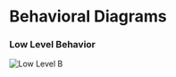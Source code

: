 # Behavioral Diagrams

### Low Level Behavior
![Low Level B](https://user-images.githubusercontent.com/101464288/161270141-1e09ae2a-acb2-487a-b706-2b9dc5a9df57.JPG)
